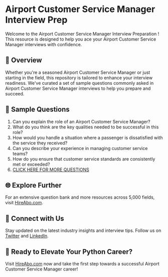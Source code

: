 # Airport Customer Service Manager Interview Prep

Welcome to the Airport Customer Service Manager Interview Preparation ! This resource is designed to help you ace your Airport Customer Service Manager interviews with confidence.

## 🚀 Overview

Whether you're a seasoned Airport Customer Service Manager or just starting in the field, this repository is tailored to enhance your interview readiness. We've curated a set of sample questions commonly asked in Airport Customer Service Manager interviews to help you prepare and succeed.

## 📝 Sample Questions

1. Can you explain the role of an Airport Customer Service Manager?
2. What do you think are the key qualities needed to be successful in this role?
3. How would you handle a situation where a passenger is dissatisfied with the service they received?
4. Can you describe your experience in managing customer service teams?
5. How do you ensure that customer service standards are consistently met or exceeded?
6. [CLICK HERE FOR MORE QUESTIONS](https://hireabo.com/job/23_3_18/Airport%20Customer%20Service%20Manager)

## 🌐 Explore Further

For an extensive question bank and more resources across 5,000 fields, visit [HireAbo.com](https://www.hireabo.com).

## 📱 Connect with Us

Stay updated on the latest industry insights and interview tips. Follow us on [Twitter](https://twitter.com/hireabo) and [LinkedIn](https://www.linkedin.com/in/hire-abo-3609972a8/).

## 🚀 Ready to Elevate Your Python Career?

Visit [HireAbo.com](https://www.hireabo.com) now and take the first step towards a successful Airport Customer Service Manager career!